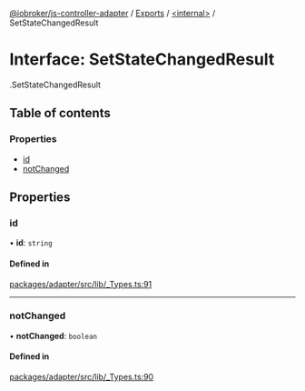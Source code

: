 [@iobroker/js-controller-adapter](../README.md) / [Exports](../modules.md) / [<internal\>](../modules/internal_.md) / SetStateChangedResult

# Interface: SetStateChangedResult

[<internal>](../modules/internal_.md).SetStateChangedResult

## Table of contents

### Properties

- [id](internal_.SetStateChangedResult.md#id)
- [notChanged](internal_.SetStateChangedResult.md#notchanged)

## Properties

### id

• **id**: `string`

#### Defined in

[packages/adapter/src/lib/_Types.ts:91](https://github.com/ioBroker/ioBroker.js-controller/blob/33a5e85a/packages/adapter/src/lib/_Types.ts#L91)

___

### notChanged

• **notChanged**: `boolean`

#### Defined in

[packages/adapter/src/lib/_Types.ts:90](https://github.com/ioBroker/ioBroker.js-controller/blob/33a5e85a/packages/adapter/src/lib/_Types.ts#L90)
